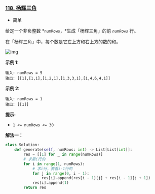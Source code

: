 ### [118. 杨辉三角](https://leetcode.cn/problems/pascals-triangle/)

- 简单

给定一个非负整数 *`numRows`，*生成「杨辉三角」的前 *`numRows`* 行。

在「杨辉三角」中，每个数是它左上方和右上方的数的和。

 ![img](https://pic.leetcode-cn.com/1626927345-DZmfxB-PascalTriangleAnimated2.gif)

**示例 1:**

```
输入: numRows = 5
输出: [[1],[1,1],[1,2,1],[1,3,3,1],[1,4,6,4,1]]
```

**示例 2:**

```
输入: numRows = 1
输出: [[1]]
```

**提示:**

- `1 <= numRows <= 30`

**解法一：**

```python
class Solution:
    def generate(self, numRows: int) -> List[List[int]]:
        res = [[1] for _ in range(numRows)]
        # 求第i行的
        for i in range(1, numRows):
            # 求i行，要看i-1行的
            for j in range(0, i - 1):
                res[i].append(res[i - 1][j] + res[i - 1][j + 1])
            res[i].append(1)
        return res
```

